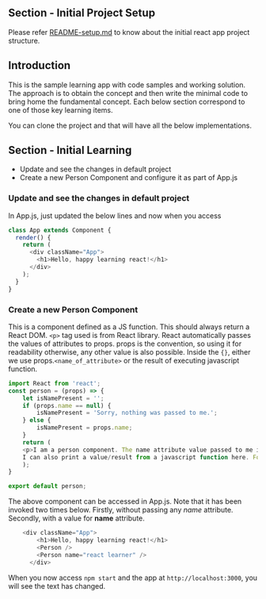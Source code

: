 ## Section - Initial Project Setup

Please refer [README-setup.md](https://github.com/toneeraj/learn-react-app/blob/master/README-setup.md) to know about the initial react app project structure.

## Introduction

This is the sample learning app with code samples and working solution. The approach is to obtain the concept and then write the minimal code to bring home the fundamental concept. Each below section correspond to one of those key learning items. 

You can clone the project and that will have all the below implementations.

## Section - Initial Learning

* Update and see the changes in default project
* Create a new Person Component and configure it as part of App.js


### Update and see the changes in default project

In App.js, just updated the below lines and now when you access 

```javascript
class App extends Component {
  render() {
    return (
      <div className="App">
        <h1>Hello, happy learning react!</h1>
      </div>
    );
  }
}
```

### Create a new Person Component
This is a component defined as a JS function. This should always return a React DOM. 
`<p>` tag used is from React library. React automatically passes the values of attributes to props.
props is the convention, so using it for readability otherwise, any other value is also possible.
Inside the `{}`, either we use props.`<name_of_attribute>` or the result of executing javascript function.

```javascript
import React from 'react';
const person = (props) => {
    let isNamePresent = '';
    if (props.name == null) {
        isNamePresent = 'Sorry, nothing was passed to me.'; 
    } else {
        isNamePresent = props.name;
    }
    return (
    <p>I am a person component. The name attribute value passed to me is <b>{isNamePresent}</b>. 
    I can also print a value/result from a javascript function here. For e.g. {Math.random()} </p>
    );
}

export default person;

```

The above component can be accessed in App.js. Note that it has been invoked two times below.
Firstly, without passing any *name* attribute. Secondly, with a value for **name** attribute.

```javascript
    <div className="App">
        <h1>Hello, happy learning react!</h1>
        <Person />
        <Person name="react learner" />
      </div>
```

When you now access `npm start` and the app at `http://localhost:3000`, you will see the text has changed.
